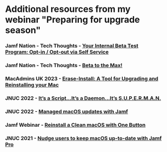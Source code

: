 # Additional resources from my webinar "Preparing for upgrade season"

### Jamf Nation - Tech Thoughts - [Your Internal Beta Test Program: Opt-in / Opt-out via Self Service](https://community.jamf.com/t5/tech-thoughts/your-internal-beta-test-program-opt-in-opt-out-via-self-service/ba-p/276384)

### Jamf Nation - Tech Thoughts - [Beta to the Max!](https://community.jamf.com/t5/tech-thoughts/beta-to-the-max/ba-p/292797)

### MacAdmins UK 2023 - [Erase-Install: A Tool for Upgrading and Reinstalling your Mac](https://grahamrpugh.com/2023/05/14/macaduk-presentation-eraseinstall.html)

### JNUC 2022 - [It’s a Script…It’s a Daemon…It’s S.U.P.E.R.M.A.N.](https://www.jamf.com/resources/videos/its-a-script-its-a-daemon-its-superman/)

### JNUC 2022 - [Managed macOS updates with Jamf](https://www.jamf.com/blog/fundamentals-macos-updates-jnuc2022/)

### Jamf Webinar - [Reinstall a Clean macOS with One Button](https://www.youtube.com/watch?v=UtdPLbpREtM)

### JNUC 2021 - [Nudge users to keep macOS up-to-date with Jamf Pro](https://www.jamf.com/resources/videos/nudge-users-to-keep-macos-up-to-date-with-jamf-pro/)

